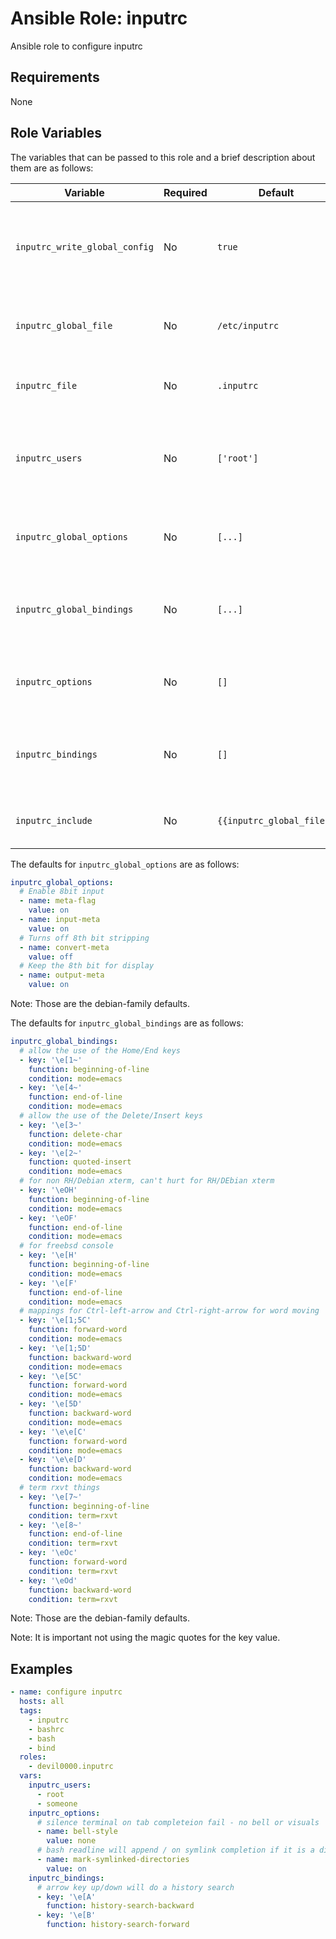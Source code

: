# Ansible Role: inputrc
Ansible role to configure inputrc

## Requirements
None

## Role Variables
The variables that can be passed to this role and a brief description about
them are as follows:

| Variable | Required | Default | Comments |
|-----------------------|----------|-----------|---------|
| `inputrc_write_global_config` | No | `true` | Set to true if the global config file should also be written. |
| `inputrc_global_file` | No | `/etc/inputrc` | The path to the global inputrc config. |
| `inputrc_file` | No | `.inputrc` | The filename of the users dot file. |
| `inputrc_users` | No | `['root']` | This defines for which users the inputrc should be written. |
| `inputrc_global_options` | No | `[...]` | The global inputrc options are defined here. |
| `inputrc_global_bindings` | No | `[...]` | The global inputrc bindings are defined here. |
| `inputrc_options` | No | `[]` | The users inputrc options are defined here. |
| `inputrc_bindings` | No | `[]` | The users inputrc bindings are defined here. |
| `inputrc_include` | No | `{{inputrc_global_file}}` | The users inputrc will include this file. |

The defaults for `inputrc_global_options` are as follows:

```yaml
inputrc_global_options:
  # Enable 8bit input
  - name: meta-flag
    value: on
  - name: input-meta
    value: on
  # Turns off 8th bit stripping
  - name: convert-meta
    value: off
  # Keep the 8th bit for display
  - name: output-meta
    value: on
```
Note: Those are the debian-family defaults.

The defaults for `inputrc_global_bindings` are as follows:

```yaml
inputrc_global_bindings:
  # allow the use of the Home/End keys
  - key: '\e[1~'
    function: beginning-of-line
    condition: mode=emacs
  - key: '\e[4~'
    function: end-of-line
    condition: mode=emacs
  # allow the use of the Delete/Insert keys
  - key: '\e[3~'
    function: delete-char
    condition: mode=emacs
  - key: '\e[2~'
    function: quoted-insert
    condition: mode=emacs
  # for non RH/Debian xterm, can't hurt for RH/DEbian xterm
  - key: '\eOH'
    function: beginning-of-line
    condition: mode=emacs
  - key: '\eOF'
    function: end-of-line
    condition: mode=emacs
  # for freebsd console
  - key: '\e[H'
    function: beginning-of-line
    condition: mode=emacs
  - key: '\e[F'
    function: end-of-line
    condition: mode=emacs
  # mappings for Ctrl-left-arrow and Ctrl-right-arrow for word moving
  - key: '\e[1;5C'
    function: forward-word
    condition: mode=emacs
  - key: '\e[1;5D'
    function: backward-word
    condition: mode=emacs
  - key: '\e[5C'
    function: forward-word
    condition: mode=emacs
  - key: '\e[5D'
    function: backward-word
    condition: mode=emacs
  - key: '\e\e[C'
    function: forward-word
    condition: mode=emacs
  - key: '\e\e[D'
    function: backward-word
    condition: mode=emacs
  # term rxvt things
  - key: '\e[7~'
    function: beginning-of-line
    condition: term=rxvt
  - key: '\e[8~'
    function: end-of-line
    condition: term=rxvt
  - key: '\eOc'
    function: forward-word
    condition: term=rxvt
  - key: '\eOd'
    function: backward-word
    condition: term=rxvt
```
Note: Those are the debian-family defaults.

Note: It is important not using the magic quotes for the key value.

## Examples

```yaml
- name: configure inputrc
  hosts: all
  tags:
    - inputrc
    - bashrc
    - bash
    - bind
  roles:
    - devil0000.inputrc
  vars:
    inputrc_users:
      - root
      - someone
    inputrc_options:
      # silence terminal on tab completeion fail - no bell or visuals
      - name: bell-style
        value: none
      # bash readline will append / on symlink completion if it is a directory
      - name: mark-symlinked-directories
        value: on
    inputrc_bindings:
      # arrow key up/down will do a history search
      - key: '\e[A'
        function: history-search-backward
      - key: '\e[B'
        function: history-search-forward
```
